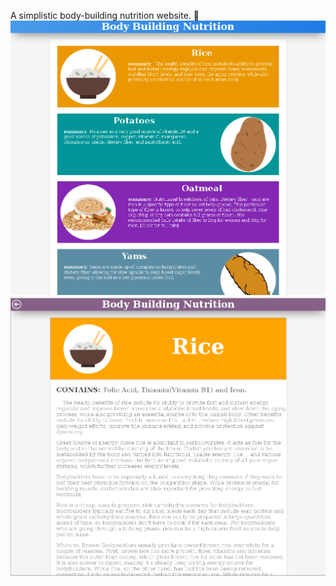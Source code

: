A simplistic body-building nutrition website. 💪
![Alt text](https://github.com/moseleygj/WebPages/blob/master/Nutrition/Nutrition.png
)
![Alt text](https://github.com/moseleygj/WebPages/blob/master/Nutrition/Nutrition2.png)
